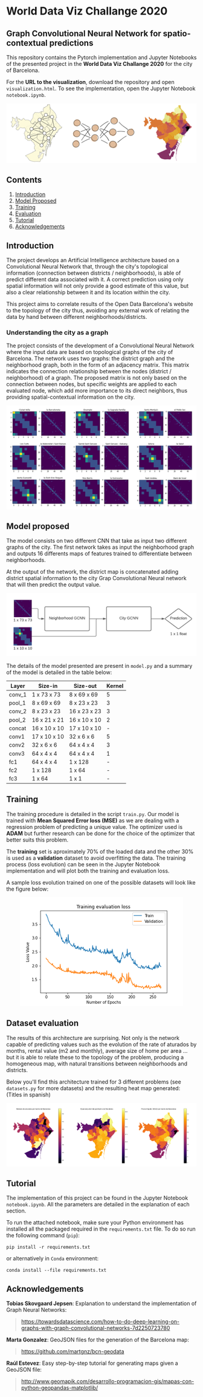 # World Data Viz Challange 2020

## Graph Convolutional Neural Network for spatio-contextual predictions

This repository contains the Pytorch implementation and Jupyter Notebooks of the presented project in the __World Data Viz Challange 2020__ for the city of Barcelona.

For the __URL to the visualization__, download the repository and open `visualization.html`. To see the implementation, open the Jupyter Notebook `notebook.ipynb`.

<p align="center">
    <img src="img/header.png" />
</p>

## Contents
1. [Introduction](#introduction)
0. [Model Proposed](#problems-with-prior-work)
0. [Training](#training)
0. [Evaluation](#evaluation)
0. [Tutorial](#tutorial)
0. [Acknowledgements](#acknowledgements)

## Introduction
The project develops an Artificial Intelligence architecture based on a Convolutional Neural Network that, through the city's topological information (connection between districts / neighborhoods), is able of predict different data associated with it. A correct prediction using only spatial information will not only provide a good estimate of this value, but also a clear relationship between it and its location within the city.

This project aims to correlate results of the Open Data Barcelona's website to the topology of the city thus, avoiding any external work of relating the data by hand between different neighborhoods/districts.


### Understanding the city as a graph
The project consists of the development of a Convolutional Neural Network where the input data are based on topological graphs of the city of Barcelona. The network uses two graphs: the district graph and the neighborhood graph, both in the form of an adjacency matrix. This matrix indicates the connection relationship between the nodes (district / neighborhood) of a graph. The proposed matrix is ​​not only based on the connection between nodes, but specific weights are applied to each evaluated node, which add more importance to its direct neighbors, thus providing spatial-contextual information on the city.
<p align="center">
    <img src="img/graphs.png" />
</p>


## Model proposed
The model consists on two different CNN that take as input two different graphs of the city. The first network takes as input the neighborhood graph and outputs 16 differents maps of features trained to differentiate between neighborhoods.

At the output of the network, the district map is concatenated adding district spatial information to the city Grap Convolutional Neural network that will then predict the output value.
<p align="center">
    <img src="img/GCNN.png" />
</p>

The details of the model presented are present in `model.py` and a summary of the model is detailed in the table below:


| Layer  | Size-in      | Size-out      | Kernel |
|--------|--------------|---------------|--------|
| conv_1 | 1 x 73 x 73  | 8 x 69 x 69   | 5      |
| pool_1 | 8 x 69 x 69  | 8 x 23 x 23   | 3      |
| conv_2 | 8 x 23 x 23  | 16 x 23 x 23  | 3      |
| pool_2 | 16 x 21 x 21 | 16 x 10 x 10  | 2      |
| concat | 16 x 10 x 10 | 17 x 10 x 10  | -      |
| conv1  | 17 x 10 x 10 | 32 x 6 x 6    | 5      |
| conv2  | 32 x 6 x 6   | 64 x 4 x 4    | 3      |
| conv3  | 64 x 4 x 4   | 64 x 4 x 4    | 1      |
| fc1    | 64 x 4 x 4   | 1 x 128       | -      |
| fc2    | 1 x 128      | 1 x 64        | -      |
| fc3    | 1 x 64       | 1 x 1         | -      |


## Training
The training procedure is detailed in the script `train.py`. Our model is trained with __Mean Squared Error loss (MSE)__ as we are dealing with a regression problem of predicting a unique value. The optimizer used is __ADAM__ but further research can be done for the choice of the optimizer that better suits this problem.

The __training__ set is aproximately 70% of the loaded data and the other 30% is used as a __validation__ dataset to avoid overfitting the data. The training process (loss evolution) can be seen in the Jupyter Notebook implementation and will plot both the training and evaluation loss.

A sample loss evolution trained on one of the possible datasets will look like the figure below:

<p align="center">
    <img src="img/loss.png" />
</p>


## Dataset evaluation
The results of this architecture are surprising. Not only is the network capable of predicting values ​​such as the evolution of the rate of aturados by months, rental value (m2 and monthly), average size of home per area ... but it is able to relate these to the topology of the problem, producing a homogeneous map, with natural transitions between neighborhoods and districts.

Below you'll find this architecture trained for 3 different problems (see `datasets.py` for more datasets) and the resulting heat map generated: (Titles in spanish)

<p align="center">
    <img src="img/output.png" />
</p>

## Tutorial
The implementation of this project can be found in the Jupyter Notebook `notebook.ipynb`. All the parameters are detailed in the explanation of each section.

To run the attached notebook, make sure your Python environment has installed all the packaged required in the `requirements.txt` file. To do so run the following command (`pip`):

```shell
pip install -r requirements.txt
```

or alternatively in `Conda` environment:

```shell
conda install --file requirements.txt
```

## Acknowledgements

__Tobias Skovgaard Jepsen__: Explanation to understand the implementation of Graph Neural Networks:
> https://towardsdatascience.com/how-to-do-deep-learning-on-graphs-with-graph-convolutional-networks-7d2250723780

__Marta Gonzalez__: GeoJSON files for the generation of the Barcelona map:
> https://github.com/martgnz/bcn-geodata

__Raúl Estevez__: Easy step-by-step tutorial for generating maps given a GeoJSON file:
> http://www.geomapik.com/desarrollo-programacion-gis/mapas-con-python-geopandas-matplotlib/


